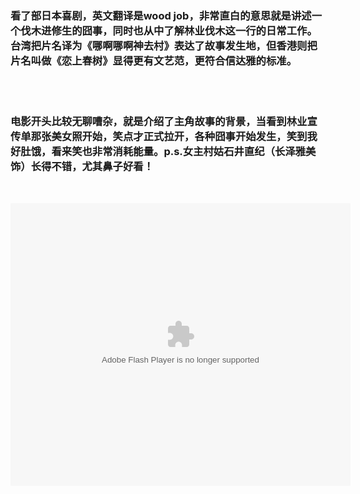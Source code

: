 <!-- 
.. link: 
.. description: 
.. tags: 
.. date: 2014/12/11 20:31:07
.. title: 恋上春树
.. slug: funny-movie-wood-job
-->


### 看了部日本喜剧，英文翻译是wood job，非常直白的意思就是讲述一个伐木进修生的囧事，同时也从中了解林业伐木这一行的日常工作。台湾把片名译为《哪啊哪啊神去村》表达了故事发生地，但香港则把片名叫做《恋上春树》显得更有文艺范，更符合信达雅的标准。

<br/><br/>

### 电影开头比较无聊嘈杂，就是介绍了主角故事的背景，当看到林业宣传单那张美女照开始，笑点才正式拉开，各种囧事开始发生，笑到我好肚饿，看来笑也非常消耗能量。p.s.女主村姑石井直纪（长泽雅美 饰）长得不错，尤其鼻子好看！
<!-- TEASER_END -->

<br/>

<embed height="452" width="544" quality="high" allowfullscreen="true" type="application/x-shockwave-flash" src="http://share.acg.tv/flash.swf" flashvars="aid=1716558&page=1" pluginspage="http://www.adobe.com/shockwave/download/download.cgi?P1_Prod_Version=ShockwaveFlash"></embed>
